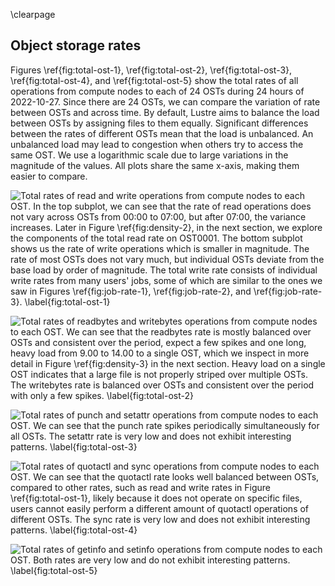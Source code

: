 \clearpage

## Object storage rates
Figures \ref{fig:total-ost-1}, \ref{fig:total-ost-2}, \ref{fig:total-ost-3}, \ref{fig:total-ost-4}, and \ref{fig:total-ost-5} show the total rates of all operations from compute nodes to each of 24 OSTs during 24 hours of 2022-10-27.
Since there are 24 OSTs, we can compare the variation of rate between OSTs and across time.
By default, Lustre aims to balance the load between OSTs by assigning files to them equally.
Significant differences between the rates of different OSTs mean that the load is unbalanced.
An unbalanced load may lead to congestion when others try to access the same OST.
We use a logarithmic scale due to large variations in the magnitude of the values.
All plots share the same x-axis, making them easier to compare.

<!-- TODO: use single color for all targets and use alpha, highlight one OST that we inspect in the next section, add references to those figures (also for MDTs), Each line is an OST, and there are 24 lines. -->

![
Total rates of `read` and `write` operations from compute nodes to each OST.
In the top subplot, we can see that the rate of `read` operations does not vary across OSTs from 00:00 to 07:00, but after 07:00, the variance increases.
Later in Figure \ref{fig:density-2}, in the next section, we explore the components of the total read rate on OST0001.
The bottom subplot shows us the rate of `write` operations which is smaller in magnitude.
The rate of most OSTs does not vary much, but individual OSTs deviate from the base load by order of magnitude.
The total write rate consists of individual `write` rates from many users' jobs, some of which are similar to the ones we saw in Figures \ref{fig:job-rate-1}, \ref{fig:job-rate-2}, and \ref{fig:job-rate-3}.
\label{fig:total-ost-1}
](figures/2022-10-27_ost_compute_1.svg)

![
Total rates of `readbytes` and `writebytes` operations from compute nodes to each OST.
We can see that the `readbytes` rate is mostly balanced over OSTs and consistent over the period, expect a few spikes and one long, heavy load from 9.00 to 14.00 to a single OST, which we inspect in more detail in Figure \ref{fig:density-3} in the next section.
Heavy load on a single OST indicates that a large file is not properly striped over multiple OSTs.
The `writebytes` rate is balanced over OSTs and consistent over the period with only a few spikes.
\label{fig:total-ost-2}
](figures/2022-10-27_ost_compute_2.svg)

![
Total rates of `punch` and `setattr` operations from compute nodes to each OST.
We can see that the `punch` rate spikes periodically simultaneously for all OSTs.
The `setattr` rate is very low and does not exhibit interesting patterns.
\label{fig:total-ost-3}
](figures/2022-10-27_ost_compute_3.svg)

![
Total rates of `quotactl` and `sync` operations from compute nodes to each OST.
We can see that the `quotactl` rate looks well balanced between OSTs, compared to other rates, such as `read` and `write` rates in Figure \ref{fig:total-ost-1}, likely because it does not operate on specific files, users cannot easily perform a different amount of `quotactl` operations of different OSTs.
The `sync` rate is very low and does not exhibit interesting patterns.
\label{fig:total-ost-4}
](figures/2022-10-27_ost_compute_4.svg)

![
Total rates of `getinfo` and `setinfo` operations from compute nodes to each OST.
Both rates are very low and do not exhibit interesting patterns.
\label{fig:total-ost-5}
](figures/2022-10-27_ost_compute_5.svg)

